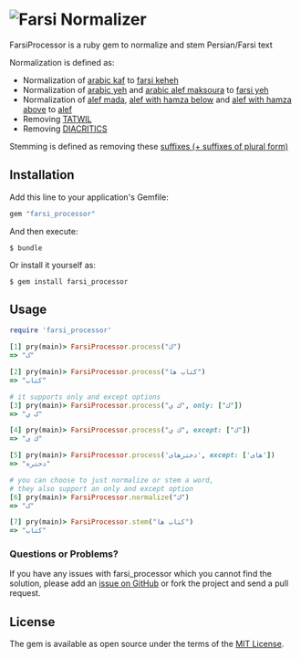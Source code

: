 # Farsi Normalizer <img style="float: left;" src="https://circleci.com/gh/mshka/farsi_processor.svg?style=svg">

FarsiProcessor is a ruby gem to normalize and stem Persian/Farsi text

Normalization is defined as:
 - Normalization of [arabic kaf](https://unicode-table.com/en/0643/) to [farsi keheh](https://unicode-table.com/en/06A9/)
 - Normalization of [arabic yeh](https://unicode-table.com/en/064A/) and [arabic alef maksoura](https://unicode-table.com/en/0649/) to [farsi yeh](https://unicode-table.com/en/06CC/)
 - Normalization of [alef mada](https://unicode-table.com/en/0622/), [alef with hamza below](https://unicode-table.com/en/0625/) and [alef with hamza above](https://unicode-table.com/en/0623/) to [alef](https://unicode-table.com/en/0627/)
 - Removing [TATWIL](https://unicode-table.com/en/0640/)
 - Removing [DIACRITICS](https://github.com/mshka/farsi_processor/blob/master/lib/farsi_normalizer.rb#L18-L25)

Stemming is defined as removing these [suffixes (+ suffixes of plural form)](https://github.com/mshka/farsi_processor/blob/master/lib/farsi_stemmer.rb#L19-L28)


## Installation

Add this line to your application's Gemfile:

```ruby
gem "farsi_processor"
```

And then execute:

    $ bundle

Or install it yourself as:

    $ gem install farsi_processor

## Usage

```ruby
require 'farsi_processor'

[1] pry(main)> FarsiProcessor.process("ك")
=> "ک"

[2] pry(main)> FarsiProcessor.process("کتاب‌ ها")
=> "کتاب"

# it supports only and except options
[3] pry(main)> FarsiProcessor.process("ك ي", only: ["ك"])
=> "ک ي"

[4] pry(main)> FarsiProcessor.process("ك ي", except: ["ك"])
=> "ك ی"

[5] pry(main)> FarsiProcessor.process('دخترهای', except: ['های'])
=> "دختره"

# you can choose to just normalize or stem a word,
# they also support an only and except option
[6] pry(main)> FarsiProcessor.normalize("ك")
=> "ک"

[7] pry(main)> FarsiProcessor.stem("کتاب‌ ها")
=> "کتاب"

```

### Questions or Problems?

If you have any issues with farsi_processor which you cannot find the solution, please add an [issue on GitHub](https://github.com/mshka/farsi_processor/issues) or fork the project and send a pull request.

## License

The gem is available as open source under the terms of the [MIT License](http://opensource.org/licenses/MIT).

